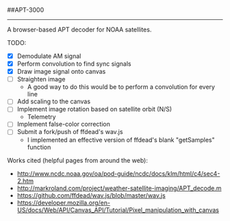 ##APT-3000

----------

A browser-based APT decoder for NOAA satellites.

TODO:
- [x] Demodulate AM signal
- [x] Perform convolution to find sync signals
- [x] Draw image signal onto canvas
- [ ] Straighten image
  - A good way to do this would be to perform a convolution for every line
- [ ] Add scaling to the canvas
- [ ] Implement image rotation based on satellite orbit (N/S)
  - Telemetry 
- [ ] Implement false-color correction
- [ ] Submit a fork/push of ffdead's wav.js
  - I implemented an effective version of ffdead's blank "getSamples" function


Works cited (helpful pages from around the web):
- http://www.ncdc.noaa.gov/oa/pod-guide/ncdc/docs/klm/html/c4/sec4-2.htm
- http://markroland.com/project/weather-satellite-imaging/APT_decode.m
- https://github.com/ffdead/wav.js/blob/master/wav.js
- https://developer.mozilla.org/en-US/docs/Web/API/Canvas_API/Tutorial/Pixel_manipulation_with_canvas

